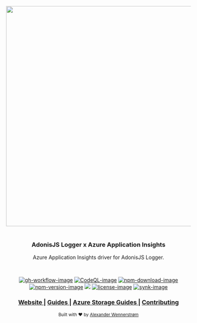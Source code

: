 <div align="center">
  <img src="https://res.cloudinary.com/adonisjs/image/upload/q_100/v1558612869/adonis-readme_zscycu.jpg" width="600px">
</div>

<br />

<div align="center">
  <h3>AdonisJS Logger x Azure Application Insights</h3>
  <p>
    Azure Application Insights driver for AdonisJS Logger.
  </p>
</div>

<br />

<div align="center">

[![gh-workflow-image]][gh-workflow-url] [![CodeQL-image]][CodeQL-url] [![npm-download-image]][npm-download-url] [![npm-version-image]][npm-version-url] ![][typescript-image] [![license-image]][license-url] [![synk-image]][synk-url]

</div>

<div align="center">
  <h3>
    <a href="https://adonisjs.com">
      Website
    </a>
    <span> | </span>
    <a href="https://docs.adonisjs.com/guides/drive">
      Guides
    </a>
    <span> | </span>
    <a href="instructions.md">
      Azure Storage Guides
    </a>
    <span> | </span>
    <a href="CONTRIBUTING.md">
      Contributing
    </a>
  </h3>
</div>

<div align="center">
  <sub>Built with ❤︎ by <a href="https://twitter.com/AlexanderYW">Alexander Wennerstrøm</a>
</div>

[gh-workflow-image]: https://img.shields.io/github/workflow/status/AlexanderYW/adonis-logger-azure-application-insights/Test%20package?label=Test&style=for-the-badge
[gh-workflow-url]: https://github.com/AlexanderYW/adonis-logger-azure-application-insights/actions/workflows/test-package.yml "Test"

[typescript-image]: https://img.shields.io/badge/Typescript-294E80.svg?style=for-the-badge&logo=typescript
[typescript-url]:  "typescript"

[npm-download-image]: https://img.shields.io/npm/dm/adonis-logger-azure-application-insights.svg?style=for-the-badge&logo=npm
[npm-download-url]: https://npmjs.org/package/adonis-logger-azure-application-insights "npm"
  
[npm-version-image]: https://img.shields.io/npm/v/adonis-logger-azure-application-insights.svg?style=for-the-badge&logo=npm
[npm-version-url]: https://npmjs.org/package/adonis-logger-azure-application-insights "npm"

[license-image]: https://img.shields.io/npm/l/adonis-logger-azure-application-insights?color=blueviolet&style=for-the-badge
[license-url]: LICENSE.md "license"

[synk-image]: https://img.shields.io/snyk/vulnerabilities/github/adonisjs/drive-gcs?label=Synk%20Vulnerabilities&style=for-the-badge
[synk-url]: https://snyk.io/test/github/alexanderyw/adonis-logger-azure-application-insights?targetFile=package.json "synk"

[CodeQL-image]: https://img.shields.io/github/workflow/status/alexanderyw/adonis-logger-azure-application-insights/CodeQL?label=CodeQL&style=for-the-badge
[CodeQL-url]: https://github.com/AlexanderYW/adonis-logger-azure-application-insights/actions?query=workflow%3ACodeQL "CodeQL"

